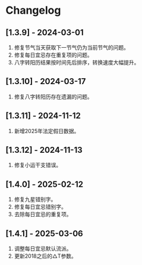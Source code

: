 # Changelog


## [1.3.9] - 2024-03-01
1. 修复节气当天获取下一节气仍为当前节气的问题。
2. 修复每日宜忌存在重复项的问题。
3. 八字转阳历结果按时间先后排序，转换速度大幅提升。

## [1.3.10] - 2024-03-17
1. 修复八字转阳历存在遗漏的问题。

## [1.3.11] - 2024-11-12
1. 新增2025年法定假日数据。

## [1.3.12] - 2024-11-13
1. 修复小运干支错误。

## [1.4.0] - 2025-02-12
1. 修复九星错别字。
2. 修复每日宜忌错别字。
3. 去除每日宜忌的重复项。

## [1.4.1] - 2025-03-06
1. 调整每日宜忌默认流派。
2. 更新2018之后的△T参数。
